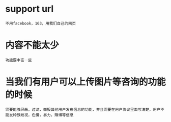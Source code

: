 
# support url

	不用facebook，163，用我们自己的网页

# 内容不能太少

	功能要丰富一些

# 当我们有用户可以上传图片等咨询的功能的时候

	需要能够屏蔽，过滤，举报其他用户发布信息的功能，并且需要在用户协议里面写清楚，用户不能发种族歧视，色情，暴力，赌博等信息

#  